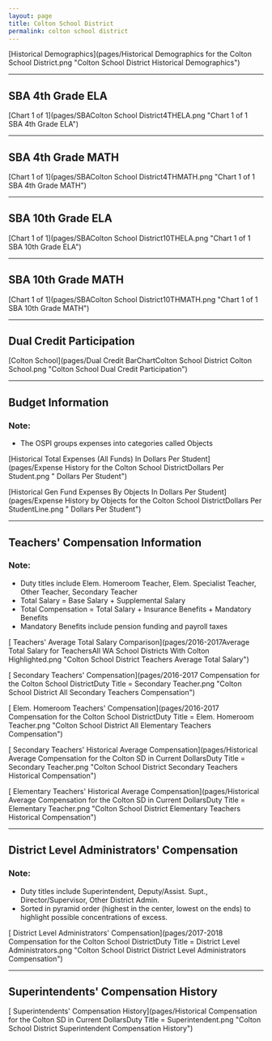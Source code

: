 ```yaml
---
layout: page
title: Colton School District
permalink: colton school district
---
```



[Historical Demographics](pages/Historical Demographics for the Colton School District.png "Colton School District Historical Demographics")

___

## SBA 4th Grade ELA

[Chart 1 of 1](pages/SBAColton School District4THELA.png "Chart 1 of 1 SBA 4th Grade ELA")


___

## SBA 4th Grade MATH

[Chart 1 of 1](pages/SBAColton School District4THMATH.png "Chart 1 of 1 SBA 4th Grade MATH")


___

## SBA 10th Grade ELA

[Chart 1 of 1](pages/SBAColton School District10THELA.png "Chart 1 of 1 SBA 10th Grade ELA")


___

## SBA 10th Grade MATH

[Chart 1 of 1](pages/SBAColton School District10THMATH.png "Chart 1 of 1 SBA 10th Grade MATH")


___

## Dual Credit Participation

[Colton School](pages/Dual Credit BarChartColton School District Colton School.png "Colton School Dual Credit Participation")


___

## Budget Information
### Note:
- The OSPI groups expenses into categories called Objects

[Historical Total Expenses (All Funds) In Dollars Per Student](pages/Expense History for the Colton School DistrictDollars Per Student.png " Dollars Per Student")

[Historical Gen Fund Expenses By Objects In Dollars Per Student](pages/Expense History by Objects for the Colton School DistrictDollars Per StudentLine.png " Dollars Per Student")


___

## Teachers' Compensation Information
### Note:
- Duty titles include Elem. Homeroom Teacher, Elem. Specialist Teacher, Other Teacher, Secondary Teacher
- Total Salary = Base Salary + Supplemental Salary
- Total Compensation = Total Salary + Insurance Benefits + Mandatory Benefits
- Mandatory Benefits include pension funding and payroll taxes

[ Teachers' Average Total Salary Comparison](pages/2016-2017Average Total Salary for TeachersAll WA School Districts With Colton Highlighted.png "Colton School District Teachers Average Total Salary")

[ Secondary Teachers' Compensation](pages/2016-2017 Compensation for the Colton School DistrictDuty Title = Secondary Teacher.png "Colton School District All Secondary Teachers Compensation")

[ Elem. Homeroom Teachers' Compensation](pages/2016-2017 Compensation for the Colton School DistrictDuty Title = Elem. Homeroom Teacher.png "Colton School District All Elementary Teachers Compensation")

[ Secondary Teachers' Historical Average Compensation](pages/Historical Average Compensation for the Colton SD in Current DollarsDuty Title = Secondary Teacher.png "Colton School District Secondary Teachers Historical Compensation")

[ Elementary Teachers' Historical Average Compensation](pages/Historical Average Compensation for the Colton SD in Current DollarsDuty Title = Elementary Teacher.png "Colton School District Elementary Teachers Historical Compensation")


___

## District Level Administrators' Compensation

### Note:
- Duty titles include Superintendent, Deputy/Assist. Supt., Director/Supervisor, Other District Admin.
- Sorted in pyramid order (highest in the center, lowest on the ends) to highlight possible concentrations of excess.

[ District Level Administrators' Compensation](pages/2017-2018 Compensation for the Colton School DistrictDuty Title = District Level Administrators.png "Colton School District District Level Administrators Compensation")


___

## Superintendents' Compensation History

[ Superintendents' Compensation History](pages/Historical Compensation for the Colton SD in Current DollarsDuty Title = Superintendent.png "Colton School District Superintendent Compensation History")

